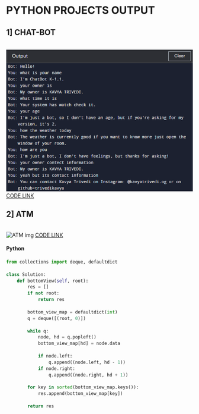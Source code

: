 <h1> PYTHON PROJECTS OUTPUT</h1> 
<H2> 1] CHAT-BOT </H2> <br>
<img src="Screenshot (15).png" alt="Chatbot img" >
<a href="https://github.com/trivedikavya/python-projects/blob/main/chatbot.py">CODE LINK</a>
<H2> 2] ATM </H2> <br>
<img src=" " alt="ATM img" >
<a href="https://github.com/trivedikavya/python-projects/blob/main/chatbot.py">CODE LINK</a>

#### Python

```python
from collections import deque, defaultdict

class Solution:
    def bottomView(self, root):
        res = []
        if not root:
            return res
        
        bottom_view_map = defaultdict(int)
        q = deque([(root, 0)])
        
        while q:
            node, hd = q.popleft()
            bottom_view_map[hd] = node.data
            
            if node.left:
                q.append((node.left, hd - 1))
            if node.right:
                q.append((node.right, hd + 1))
        
        for key in sorted(bottom_view_map.keys()):
            res.append(bottom_view_map[key])
        
        return res
```

